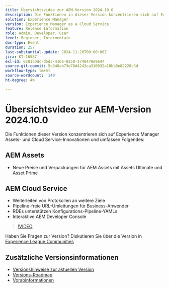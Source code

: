```yaml
---
title: Übersichtsvideo zur AEM-Version 2024.10.0
description: Die Funktionen in dieser Version konzentrieren sich auf Experience Manager Assets- und Cloud Service-Innovationen und umfassen Folgendes:AEM Assets Neue Preise und Verpackungen für AEM Assets mit Assets Ultimate und Asset PrimeAEM Cloud Service Weiterleiten von Protokollen an mehr Ziele Pipeline-freie URL-Umleitungen für Business-Anwender ​ RDEs unterstützen Konfigurations-Pipeline-YAMLs​ Interaktive AEM Developer Console
solution: Experience Manager
version: Experience Manager as a Cloud Service
feature: Release Information
role: Admin, Developer, User
level: Beginner, Intermediate
doc-type: Event
duration: 257
last-substantial-update: 2024-11-28T00:00:00Z
jira: KT-16587
exl-id: 0c81c0dc-d5d3-4166-8250-1748478e9647
source-git-commit: 5c946ab73e78d4243ca310032a10bb8e82228c3d
workflow-type: tm+mt
source-wordcount: '149'
ht-degree: 4%

---
```


# Übersichtsvideo zur AEM-Version 2024.10.0

Die Funktionen dieser Version konzentrieren sich auf Experience Manager Assets- und Cloud Service-Innovationen und umfassen Folgendes:

## AEM Assets

* Neue Preise und Verpackungen für AEM Assets mit Assets Ultimate und Asset Prime

## AEM Cloud Service

* Weiterleiten von Protokollen an weitere Ziele
* Pipeline-freie URL-Umleitungen für Business-Anwender &#x200B;
* RDEs unterstützen Konfigurations-Pipeline-YAMLs&#x200B;
* Interaktive AEM Developer Console

>[!VIDEO](https://video.tv.adobe.com/v/3440501/?learn=on&enablevpops)

Haben Sie Fragen zur Version?  Diskutieren Sie über die Version in [Experience League Communities](https://adobe.ly/3ZgKGmh)

## Zusätzliche Versionsinformationen

* [Versionshinweise zur aktuellen Version](https://experienceleague.adobe.com/docs/experience-manager-cloud-service/content/release-notes/home.html?lang=de)
* [Versions-Roadmap](https://experienceleague.adobe.com/docs/experience-manager-release-information/aem-release-updates/update-releases-roadmap.html?lang=de)
* [Vorabinformationen](https://experienceleague.adobe.com/docs/experience-manager-cloud-service/content/release-notes/prerelease.html)
